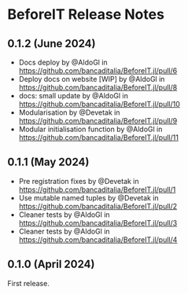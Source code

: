 BeforeIT Release Notes
======================

0.1.2 (June 2024)
------------------

* Docs deploy by @AldoGl in https://github.com/bancaditalia/BeforeIT.jl/pull/6
* Deploy docs on website [WIP] by @AldoGl in https://github.com/bancaditalia/BeforeIT.jl/pull/8
* docs: small update by @AldoGl in https://github.com/bancaditalia/BeforeIT.jl/pull/10
* Modularisation by @Devetak in https://github.com/bancaditalia/BeforeIT.jl/pull/9
* Modular initialisation function by @AldoGl in https://github.com/bancaditalia/BeforeIT.jl/pull/11

0.1.1 (May 2024)
------------------

* Pre registration fixes by @Devetak in https://github.com/bancaditalia/BeforeIT.jl/pull/1
* Use mutable named tuples by @Devetak in https://github.com/bancaditalia/BeforeIT.jl/pull/2
* Cleaner tests by @AldoGl in https://github.com/bancaditalia/BeforeIT.jl/pull/3
* Cleaner tests by @AldoGl in https://github.com/bancaditalia/BeforeIT.jl/pull/4

0.1.0 (April 2024)
------------------

First release.

